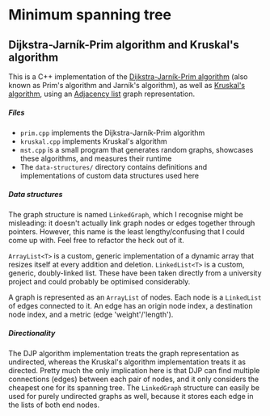 # Minimum spanning tree
## Dijkstra-Jarník-Prim algorithm and Kruskal's algorithm

This is a C++ implementation of the [Dijkstra-Jarník-Prim algorithm](https://en.wikipedia.org/wiki/Prim%27s_algorithm) (also known as Prim's algorithm and Jarník's algorithm), as well as [Kruskal's algorithm](https://en.wikipedia.org/wiki/Kruskal%27s_algorithm), using an [Adjacency list](https://en.wikipedia.org/wiki/Adjacency_list) graph representation.

##### Files
* `prim.cpp` implements the Dijkstra-Jarník-Prim algorithm
* `kruskal.cpp` implements Kruskal's algorithm
* `mst.cpp` is a small program that generates random graphs, showcases these algorithms, and measures their runtime
* The `data-structures/` directory contains definitions and implementations of custom data structures used here

##### Data structures
The graph structure is named `LinkedGraph`, which I recognise might be misleading: it doesn't actually link graph nodes or edges together through pointers. However, this name is the least lengthy/confusing that I could come up with. Feel free to refactor the heck out of it.

`ArrayList<T>` is a custom, generic implementation of a dynamic array that resizes itself at every addition and deletion. `LinkedList<T>` is a custom, generic, doubly-linked list. These have been taken directly from a university project and could probably be optimised considerably.

A graph is represented as an `ArrayList` of nodes. Each node is a `LinkedList` of edges connected to it. An edge has an origin node index, a destination node index, and a metric (edge 'weight'/'length').

##### Directionality

The DJP algorithm implementation treats the graph representation as undirected, whereas the Kruskal's algorithm implementation treats it as directed. Pretty much the only implication here is that DJP can find multiple connections (edges) between each pair of nodes, and it only considers the cheapest one for its spanning tree. The `LinkedGraph` structure can easily be used for purely undirected graphs as well, because it stores each edge in the lists of both end nodes.
